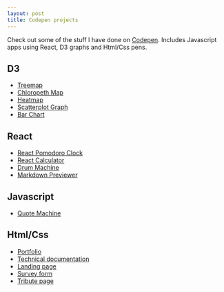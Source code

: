 ```yaml
---
layout: post
title: Codepen projects
---
```

Check out some of the stuff I have done on [Codepen](https://codepen.io/shroud0g/#).
Includes Javascript apps using React, D3 graphs and Html/Css pens.

## D3
* [Treemap](https://codepen.io/wilsonh0/pen/YOMEOp)
* [Chloropeth Map](https://codepen.io/wilsonh0/pen/BObwRK)
* [Heatmap](https://codepen.io/wilsonh0/pen/XPOXwq)
* [Scatterplot Graph](https://codepen.io/wilsonh0/pen/oPJbQR)
* [Bar Chart](https://codepen.io/wilsonh0/pen/ZMqGOg)

## React
* [React Pomodoro Clock](https://codepen.io/wilsonh0/pen/zJLMBR)
* [React Calculator](https://codepen.io/wilsonh0/pen/BOVyaY)
* [Drum Machine](https://codepen.io/wilsonh0/pen/wEjMJR)
* [Markdown Previewer](https://codepen.io/wilsonh0/pen/KxQOWp)

## Javascript
* [Quote Machine](https://codepen.io/wilsonh0/pen/OozYxp)

## Html/Css
* [Portfolio](https://codepen.io/wilsonh0/pen/yxeMxG)
* [Technical documentation](https://codepen.io/wilsonh0/pen/LJpgZL)
* [Landing page](https://codepen.io/wilsonh0/pen/XPbEgP)
* [Survey form](https://codepen.io/wilsonh0/pen/bxNPQa)
* [Tribute page](https://codepen.io/wilsonh0/pen/rZabwa)
